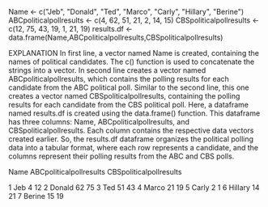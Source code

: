 Name <- c("Jeb", "Donald", "Ted", "Marco", "Carly", "Hillary", "Berine")
ABCpoliticalpollresults <- c(4, 62, 51, 21, 2, 14, 15)
CBSpoliticalpollresults <- c(12, 75, 43, 19, 1, 21, 19) 
results.df <- data.frame(Name,ABCpoliticalpollresults,CBSpoliticalpollresults)

EXPLANATION
In first line, a vector named Name is created, containing the names of political candidates. The c() function is used to concatenate the strings into a vector.
In second line creates a vector named ABCpoliticalpollresults, which contains the polling results for each candidate from the ABC political poll.
Similar to the second line, this one creates a vector named CBSpoliticalpollresults, containing the polling results for each candidate from the CBS political poll.
Here, a dataframe named results.df is created using the data.frame() function. This dataframe has three columns: Name, ABCpoliticalpollresults, and CBSpoliticalpollresults. Each column contains the respective data vectors created earlier.
So, the results.df dataframe organizes the political polling data into a tabular format, where each row represents a candidate, and the columns represent their polling results from the ABC and CBS polls.
	
Name	ABCpoliticalpollresults	CBSpoliticalpollresults
			
1	Jeb            	4                	12
2	Donald	        62	              75
3	Ted	            51              	43
4	Marco	          21              	19
5	Carly	           2	              1
6	Hillary	         14	              21
7	Berine	         15	              19


